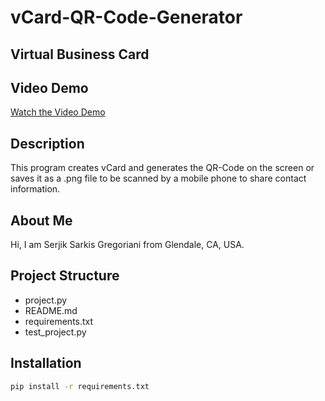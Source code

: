 # vCard-QR-Code-Generator
## Virtual Business Card

## Video Demo
[Watch the Video Demo](https://youtu.be/uI2GkTcySVk?si=tKz78e8fzdVk0s9j)

## Description
This program creates vCard and generates the QR-Code on the screen or saves it as a .png file to be scanned by a mobile phone to share contact information.

## About Me
Hi, I am Serjik Sarkis Gregoriani from Glendale, CA, USA.

## Project Structure
- project.py
- README.md
- requirements.txt
- test_project.py

## Installation
```bash
pip install -r requirements.txt
